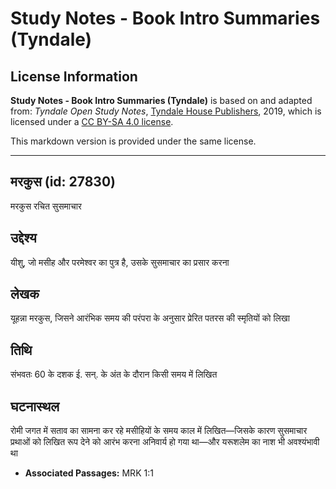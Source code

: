 # Study Notes - Book Intro Summaries (Tyndale)

## License Information

**Study Notes - Book Intro Summaries (Tyndale)** is based on and adapted from: _Tyndale Open Study Notes_, [Tyndale House Publishers](https://tyndaleopenresources.com/), 2019, which is licensed under a [CC BY-SA 4.0 license](https://creativecommons.org/licenses/by-sa/4.0/legalcode.en).

This markdown version is provided under the same license.



--------------------------------

## मरकुस (id: 27830)

मरकुस रचित सुसमाचार

उद्देश्य
--------

यीशु, जो मसीह और परमेश्वर का पुत्र है, उसके सुसमाचार का प्रसार करना

लेखक
----

यूहन्ना मरकुस, जिसने आरंभिक समय की परंपरा के अनुसार प्रेरित पतरस की स्मृतियों को लिखा

तिथि
----

संभवतः 60 के दशक ई. सन्. के अंत के दौरान किसी समय में लिखित

घटनास्थल
--------

रोमी जगत में सताव का सामना कर रहे मसीहियों के समय काल में लिखित—जिसके कारण सुसमाचार प्रथाओं को लिखित रूप देने को आरंभ करना अनिवार्य हो गया था—और यरूशलेम का नाश भी अवश्यंभावी था

* **Associated Passages:** MRK 1:1

